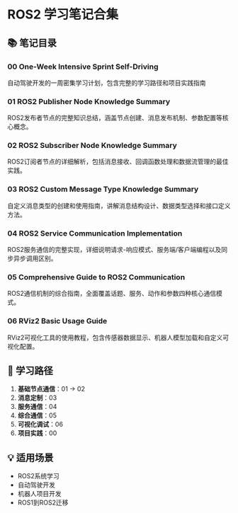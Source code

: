 # ROS2 学习笔记合集

## 📚 笔记目录

### 00 One-Week Intensive Sprint Self-Driving
自动驾驶开发的一周密集学习计划，包含完整的学习路径和项目实践指南

### 01 ROS2 Publisher Node Knowledge Summary
ROS2发布者节点的完整知识总结，涵盖节点创建、消息发布机制、参数配置等核心概念。

### 02 ROS2 Subscriber Node Knowledge Summary
ROS2订阅者节点的详细解析，包括消息接收、回调函数处理和数据流管理的最佳实践。

### 03 ROS2 Custom Message Type Knowledge Summary
自定义消息类型的创建和使用指南，讲解消息结构设计、数据类型选择和接口定义方法。

### 04 ROS2 Service Communication Implementation
ROS2服务通信的完整实现，详细说明请求-响应模式、服务端/客户端编程以及同步异步调用区别。

### 05 Comprehensive Guide to ROS2 Communication
ROS2通信机制的综合指南，全面覆盖话题、服务、动作和参数四种核心通信模式。

### 06 RViz2 Basic Usage Guide
RViz2可视化工具的使用教程，包含传感器数据显示、机器人模型加载和自定义可视化配置。

## 🎯 学习路径

1. **基础节点通信**：01 → 02
2. **消息定制**：03
3. **服务通信**：04
4. **综合通信**：05
5. **可视化调试**：06
6. **项目实践**：00

## 💡 适用场景

- ROS2系统学习
- 自动驾驶开发
- 机器人项目开发
- ROS1到ROS2迁移

